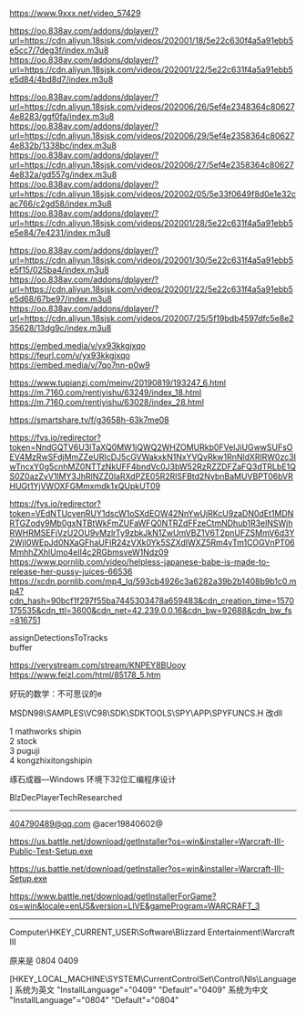 
https://www.9xxx.net/video_57429  

https://oo.838av.com/addons/dplayer/?url=https://cdn.aliyun.18sjsk.com/videos/202001/18/5e22c630f4a5a91ebb5e5cc7/7deg3f/index.m3u8    
https://oo.838av.com/addons/dplayer/?url=https://cdn.aliyun.18sjsk.com/videos/202001/22/5e22c631f4a5a91ebb5e5d84/4bd8d7/index.m3u8  

https://oo.838av.com/addons/dplayer/?url=https://cdn.aliyun.18sjsk.com/videos/202006/26/5ef4e2348364c806274e8283/ggf0fa/index.m3u8   
https://oo.838av.com/addons/dplayer/?url=https://cdn.aliyun.18sjsk.com/videos/202006/29/5ef4e2358364c806274e832b/1338bc/index.m3u8   
https://oo.838av.com/addons/dplayer/?url=https://cdn.aliyun.18sjsk.com/videos/202006/27/5ef4e2358364c806274e832a/gd557g/index.m3u8   
https://oo.838av.com/addons/dplayer/?url=https://cdn.aliyun.18sjsk.com/videos/202002/05/5e33f0649f8d0e1e32cac766/c2gd58/index.m3u8   
https://oo.838av.com/addons/dplayer/?url=https://cdn.aliyun.18sjsk.com/videos/202001/28/5e22c631f4a5a91ebb5e5e84/7e4231/index.m3u8   

https://oo.838av.com/addons/dplayer/?url=https://cdn.aliyun.18sjsk.com/videos/202001/30/5e22c631f4a5a91ebb5e5f15/025ba4/index.m3u8   
https://oo.838av.com/addons/dplayer/?url=https://cdn.aliyun.18sjsk.com/videos/202001/22/5e22c631f4a5a91ebb5e5d68/67be97/index.m3u8   
https://oo.838av.com/addons/dplayer/?url=https://cdn.aliyun.18sjsk.com/videos/202007/25/5f19bdb4597dfc5e8e235628/13dg9c/index.m3u8


https://embed.media/v/yx93kkgjxqo   
https://feurl.com/v/yx93kkgjxqo   
https://embed.media/v/7qo7nn-p0w9

https://www.tupianzj.com/meinv/20190819/193247_6.html
https://m.7160.com/rentiyishu/63249/index_18.html
https://m.7160.com/rentiyishu/63028/index_28.html


https://smartshare.tv/f/g3658h-63k7me08

https://fvs.io/redirector?token=NndGQTV6U3lTaXQ0MW1jQWQ2WHZOMURkb0FVelJiUGwwSUFsOEV4MzRwSFdjMmZZeURIcDJ5cGVWakxkN1NxYVQvRkw1RnNldXRlRW0zc3IwTncxY0g5cnhMZ0NTTzNkUFF4bndVc0J3bW52RzRZZDFZaFQ3dTRLbE1QS0Z0azZyV1lMY3JhRlNZZ0laRXdPZE05R2RlSFBtd2NybnBaMUVBPT06bVRHUGt1YjVWOXFGMmxmdk1xQUpkUT09

https://fvs.io/redirector?token=VEdNTUcyenRUY1dscW1oSXdEOW42NnYwUjRKcU9zaDN0dEt1MDNRTGZody9Mb0gxNTBtWkFmZUFaWFQ0NTRZdFFzeCtmNDhub1R3elNSWjhRWHRMSEFjVzU2OU9vMzlrTy9zbkJkN1ZwUmVBZ1V6T2pnUFZSMmV6d3Y2WjI0WEpJd0NXaGFhaUFIR24zVXk0Yk5SZXdIWXZ5Rm4yTm1COGVnPT06MmhhZXhlUmo4elI4c2RGbmsveW1Ndz09
https://www.pornlib.com/video/helpless-japanese-babe-is-made-to-release-her-pussy-juices-66536
https://xcdn.pornlib.com/mp4_lq/593cb4926c3a6282a39b2b1408b9b1c0.mp4?cdn_hash=90bcf1f297f55ba7445303478a659483&cdn_creation_time=1570175535&cdn_ttl=3600&cdn_net=42.239.0.0.16&cdn_bw=92688&cdn_bw_fs=816751

assignDetectionsToTracks   
buffer

https://verystream.com/stream/KNPEY8BUooy
https://www.feizl.com/html/85178_5.htm

好玩的数学：不可思议的e

MSDN98\SAMPLES\VC98\SDK\SDKTOOLS\SPY\APP\SPYFUNCS.H 
改dll


   1  mathworks shipin  
   2  stock   
   3  puguji  
   4  kongzhixitongshipin  


琢石成器—Windows 环境下32位汇编程序设计

BlzDecPlayerTechResearched

-----------------------------------------
404790489@qq.com
@acer19840602@

https://us.battle.net/download/getInstaller?os=win&installer=Warcraft-III-Public-Test-Setup.exe

https://us.battle.net/download/getInstaller?os=win&installer=Warcraft-III-Setup.exe

https://www.battle.net/download/getInstallerForGame?os=win&locale=enUS&version=LIVE&gameProgram=WARCRAFT_3

-----------------------------------------


Computer\HKEY_CURRENT_USER\Software\Blizzard Entertainment\Warcraft III

原来是 0804
0409

[HKEY_LOCAL_MACHINE\SYSTEM\CurrentControlSet\Control\Nls\Language]
系统为英文
"InstallLanguage"="0409"
"Default"="0409"
系统为中文
"InstallLanguage"="0804"
"Default"="0804"
